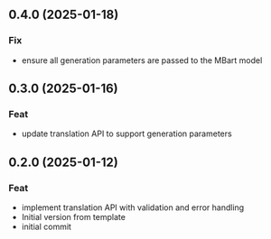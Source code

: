 ## 0.4.0 (2025-01-18)

### Fix

- ensure all generation parameters are passed to the MBart model

## 0.3.0 (2025-01-16)

### Feat

- update translation API to support generation parameters

## 0.2.0 (2025-01-12)

### Feat

- implement translation API with validation and error handling
- Initial version from template
- initial commit
